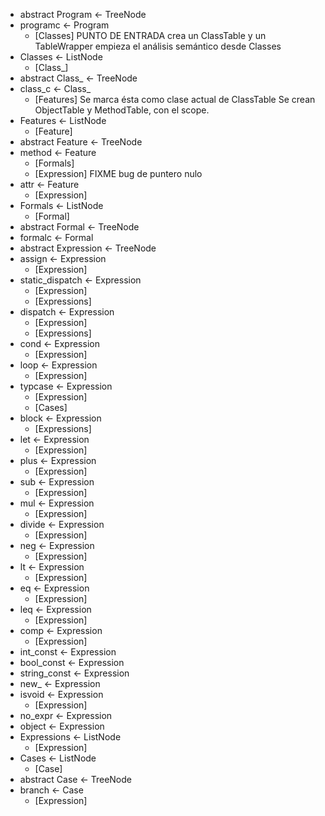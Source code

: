 
- abstract Program <- TreeNode
- programc <- Program
	- [Classes]
		PUNTO DE ENTRADA
		crea un ClassTable y un TableWrapper
		empieza el análisis semántico desde Classes
- Classes <- ListNode
	- [Class_]
- abstract Class_ <- TreeNode
- class_c <- Class_
	- [Features]
		Se marca ésta como clase actual de ClassTable
		Se crean ObjectTable y MethodTable, con el scope.
- Features <- ListNode
	- [Feature]
- abstract Feature <- TreeNode
- method <- Feature
	- [Formals]
	- [Expression]
		FIXME bug de puntero nulo
- attr <- Feature
	- [Expression]
- Formals <- ListNode
	- [Formal]
- abstract Formal <- TreeNode
- formalc <- Formal
- abstract Expression <- TreeNode
- assign <- Expression
	- [Expression]
- static_dispatch <- Expression
	- [Expression]
	- [Expressions]
- dispatch <- Expression
	- [Expression]
	- [Expressions]
- cond <- Expression
	- [Expression]
- loop <- Expression
	- [Expression]
- typcase <- Expression
	- [Expression]
	- [Cases]
- block <- Expression
	- [Expressions]
- let <- Expression
	- [Expression]
- plus <- Expression
	- [Expression]
- sub <- Expression
	- [Expression]
- mul <- Expression
	- [Expression]
- divide <- Expression
	- [Expression]
- neg <- Expression
	- [Expression]
- lt <- Expression
	- [Expression]
- eq <- Expression
	- [Expression]
- leq <- Expression
	- [Expression]
- comp <- Expression
	- [Expression]
- int_const <- Expression
- bool_const <- Expression
- string_const <- Expression
- new_ <- Expression
- isvoid <- Expression
	- [Expression]
- no_expr <- Expression
- object <- Expression
- Expressions <- ListNode
	- [Expression]
- Cases <- ListNode
	- [Case]
- abstract Case <- TreeNode
- branch <- Case
	- [Expression]
